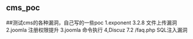 ## cms_poc
##测试cms的各种漏洞，自己写的一些poc
1.exponent 3.2.8 文件上传漏洞
2.joomla 注册权限提升
3.joomla 命令执行
4,Discuz 7.2 /faq.php SQL注入漏洞
